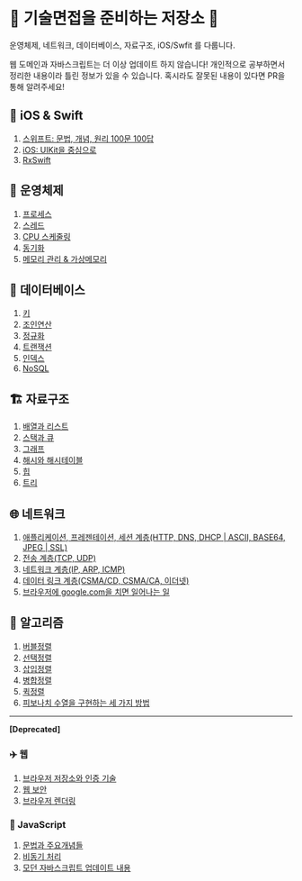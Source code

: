 # 🥷 기술면접을 준비하는 저장소 🥷

운영체제, 네트워크, 데이터베이스, 자료구조, iOS/Swfit 를 다룹니다.

웹 도메인과 자바스크립트는 더 이상 업데이트 하지 않습니다!
개인적으로 공부하면서 정리한 내용이라 틀린 정보가 있을 수 있습니다. 혹시라도 잘못된 내용이 있다면 PR을 통해 알려주세요!

## 🍎 iOS & Swift

1. [스위프트: 문법, 개념, 원리 100문 100답](https://github.com/jeonyeohun/GetReadyForInterview/blob/main/iOS-Swift/swift.md)
2. [iOS: UIKit을 중심으로](https://github.com/jeonyeohun/GetReadyForInterview/blob/main/iOS-Swift/ios.md)
3. [RxSwift](https://github.com/jeonyeohun/GetReadyForInterview/blob/main/iOS-Swift/rxswift.md)

## 🤖 운영체제

1. [프로세스](https://github.com/jeonyeohun/GetReadyForInterview/blob/main/OperatingSystem/01_Process.md)
2. [스레드](https://github.com/jeonyeohun/GetReadyForInterview/blob/main/OperatingSystem/02_Thread.md)
3. [CPU 스케줄링](https://github.com/jeonyeohun/GetReadyForInterview/blob/main/OperatingSystem/03_Scheduling.md)
4. [동기화](https://github.com/jeonyeohun/GetReadyForInterview/blob/main/OperatingSystem/04_Synchronization.md)
5. [메모리 관리 & 가상메모리](https://github.com/jeonyeohun/GetReadyForInterview/blob/main/OperatingSystem/06_VirtualMemory.md)

## 💾 데이터베이스

1. [키](https://github.com/jeonyeohun/GetReadyForInterview/blob/main/Database/01_Key.md)
2. [조인연산](https://github.com/jeonyeohun/GetReadyForInterview/blob/main/Database/02_Join.md)
3. [정규화](https://github.com/jeonyeohun/GetReadyForInterview/blob/main/Database/03_Normalization.md)
4. [트랜잭션](https://github.com/jeonyeohun/GetReadyForInterview/blob/main/Database/04_Transaction.md)
5. [인덱스](https://github.com/jeonyeohun/GetReadyForInterview/blob/main/Database/05_Index.md)
6. [NoSQL](https://github.com/jeonyeohun/GetReadyForInterview/blob/main/Database/06_NoSQL.md)

## 🏗 자료구조

1. [배열과 리스트](https://github.com/jeonyeohun/GetReadyForInterview/blob/main/DataStructure/01_Array.md)
2. [스택과 큐](https://github.com/jeonyeohun/GetReadyForInterview/blob/main/DataStructure/02_StackQueue.md)
3. [그래프](https://github.com/jeonyeohun/GetReadyForInterview/blob/main/DataStructure/03_Graph.md)
4. [해시와 해시테이블](https://github.com/jeonyeohun/GetReadyForInterview/blob/main/DataStructure/04_Hash.md)
5. [힙](https://github.com/jeonyeohun/GetReadyForInterview/blob/main/DataStructure/05_Heap.md)
6. [트리](https://github.com/jeonyeohun/GetReadyForInterview/blob/main/DataStructure/06_Tree.md)

## 🌐 네트워크

1. [애플리케이션, 프레젠테이션, 세션 계층(HTTP, DNS, DHCP | ASCII, BASE64, JPEG | SSL)](https://github.com/jeonyeohun/GetReadyForInterview/blob/main/Network/01_Application.md)
2. [전송 계층(TCP, UDP)](https://github.com/jeonyeohun/GetReadyForInterview/blob/main/Network/02_Transport.md)
3. [네트워크 계층(IP, ARP, ICMP)](https://github.com/jeonyeohun/GetReadyForInterview/blob/main/Network/03_Network.md)
4. [데이터 링크 계층(CSMA/CD, CSMA/CA, 이더넷)](https://github.com/jeonyeohun/GetReadyForInterview/blob/main/Network/04_Link.md)
5. [브라우저에 google.com을 치면 일어나는 일](https://github.com/jeonyeohun/Getting-Ready-For-Interview/blob/main/Network/05.NetworkFlow.md)

## 🧩 알고리즘

1. [버블정렬](https://github.com/jeonyeohun/GetReadyForInterview/blob/main/Algorithm/01_Sorting.md#%EB%B2%84%EB%B8%94%EC%A0%95%EB%A0%AC---on2)
2. [선택정렬](https://github.com/jeonyeohun/GetReadyForInterview/blob/main/Algorithm/01_Sorting.md#%EC%84%A0%ED%83%9D%EC%A0%95%EB%A0%AC---on2)
3. [삽입정렬](https://github.com/jeonyeohun/GetReadyForInterview/blob/main/Algorithm/01_Sorting.md#%EC%82%BD%EC%9E%85%EC%A0%95%EB%A0%AC---on2)
4. [병합정렬](https://github.com/jeonyeohun/GetReadyForInterview/blob/main/Algorithm/01_Sorting.md#%EB%B3%91%ED%95%A9%EC%A0%95%EB%A0%AC---onlogn)
5. [퀵정렬](https://github.com/jeonyeohun/GetReadyForInterview/blob/main/Algorithm/01_Sorting.md#%ED%80%B5-%EC%A0%95%EB%A0%AC---onlogn)
6. [피보나치 수열을 구현하는 세 가지 방법](https://github.com/jeonyeohun/GetReadyForInterview/blob/main/Algorithm/02_Fibonacci.md)

---

**[Deprecated]**

### ✈️ 웹

1. [브라우저 저장소와 인증 기술](https://github.com/jeonyeohun/GetReadyForInterview/blob/main/Web/01_StorageAuthorization.md)
2. [웹 보안](https://github.com/jeonyeohun/GetReadyForInterview/blob/main/Web/02_Security.md)
3. [브라우저 렌더링](https://github.com/jeonyeohun/GetReadyForInterview/blob/main/Web/03_Rendering.md)

### 📝 JavaScript

1. [문법과 주요개념들](https://github.com/jeonyeohun/GetReadyForInterview/blob/main/Javascript/01_JSBasics.md)
2. [비동기 처리](https://github.com/jeonyeohun/GetReadyForInterview/blob/main/Javascript/02_Asynchronous.md)
3. [모던 자바스크립트 업데이트 내용](https://github.com/jeonyeohun/GetReadyForInterview/blob/main/Javascript/03_ModernJS.md)
